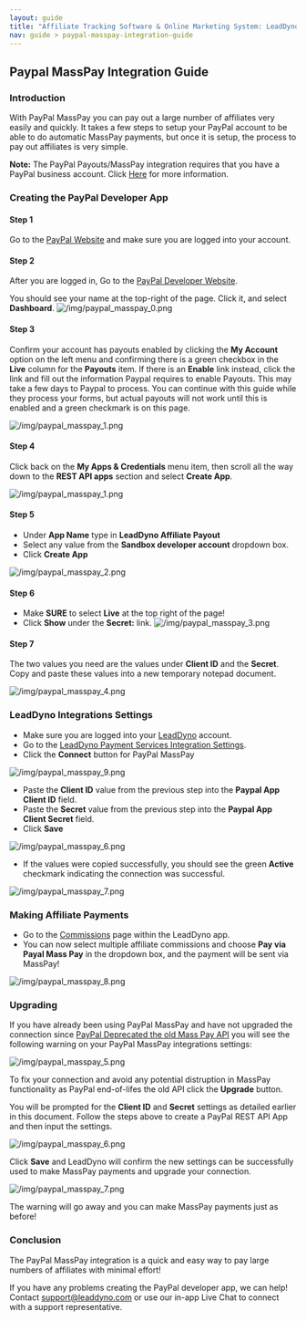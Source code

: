 ```yaml
---
layout: guide
title: "Affiliate Tracking Software & Online Marketing System: LeadDyno"
nav: guide > paypal-masspay-integration-guide
---
```


## Paypal MassPay Integration Guide

### Introduction

With PayPal MassPay you can pay out a large number of affiliates very easily and quickly. It takes a few steps to setup
your PayPal account to be able to do automatic MassPay payments, but once it is setup, the process to pay out affiliates
is very simple.

<p class="alert alert-info">
  <strong>Note:</strong> The PayPal Payouts/MassPay integration requires that you have a PayPal business account. Click <a href="https://developer.paypal.com/docs/integration/direct/payouts/#enable-payouts" target="_blank">Here</a> for more information.
</p>

### Creating the PayPal Developer App

#### Step 1
Go to the [PayPal Website](http://www.paypal.com) and make sure you are logged into your account.

#### Step 2
After you are logged in, Go to the [PayPal Developer Website](http://developer.paypal.com).

You should see your name at the top-right of the page. Click it, and select **Dashboard**.
![/img/paypal_masspay_0.png](img/paypal_masspay_0.png)

#### Step 3

Confirm your account has payouts enabled by clicking the **My Account** option on the left menu and confirming there
is a green checkbox in the **Live** column for the **Payouts** item. If there is an **Enable** link instead, click the
link and fill out the information Paypal requires to enable Payouts. This may take a few days to Paypal to process.
You can continue with this guide while they process your forms, but actual payouts will not work until this is enabled
and a green checkmark is on this page. 

![/img/paypal_masspay_1.png](img/paypal_masspay_10.png)

#### Step 4

Click back on the **My Apps & Credentials** menu item, then scroll all the way down to the **REST API apps** section and select **Create App**.

![/img/paypal_masspay_1.png](img/paypal_masspay_1.png) 
 
 
#### Step 5
 * Under **App Name** type in **LeadDyno Affiliate Payout**
 * Select any value from the **Sandbox developer account** dropdown box.
 * Click **Create App**
 
![/img/paypal_masspay_2.png](img/paypal_masspay_2.png)

#### Step 6
* Make **SURE** to select **Live** at the top right of the page!
* Click **Show** under the **Secret:** link.
![/img/paypal_masspay_3.png](img/paypal_masspay_3.png)

#### Step 7
The two values you need are the values under **Client ID** and the **Secret**. Copy and paste these values into a new 
temporary notepad document.

![/img/paypal_masspay_4.png](img/paypal_masspay_4.png)


### LeadDyno Integrations Settings

* Make sure you are logged into your [LeadDyno](https://app.leaddyno.com) account.
* Go to the [LeadDyno Payment Services Integration Settings](https://app.leaddyno.com/integrations/payment).
* Click the **Connect** button for PayPal MassPay 

![/img/paypal_masspay_9.png](img/paypal_masspay_9.png) 
* Paste the **Client ID** value from the previous step into the **Paypal App Client ID** field.
* Paste the **Secret** value from the previous step into the **Paypal App Client Secret** field.
* Click **Save**

![/img/paypal_masspay_6.png](img/paypal_masspay_6.png)

* If the values were copied successfully, you should see the green **Active** checkmark indicating the connection was successful. 

![/img/paypal_masspay_7.png](img/paypal_masspay_7.png)


### Making Affiliate Payments

* Go to the [Commissions](https://app.leaddyno.com/affiliate_payments/pay) page within the LeadDyno app.
* You can now select multiple affiliate commissions and choose **Pay via Payal Mass Pay** in the dropdown box, and
the payment will be sent via MassPay!

![/img/paypal_masspay_8.png](img/paypal_masspay_8.png)


### Upgrading

If you have already been using PayPal MassPay and have not upgraded the connection since [PayPal Deprecated the old Mass Pay API](https://developer.paypal.com/docs/classic/mass-pay/gs_MassPay/)
you will see the following warning on your PayPal MassPay integrations settings:

![/img/paypal_masspay_5.png](img/paypal_masspay_5.png)

To fix your connection and avoid any potential distruption in MassPay functionality as PayPal end-of-lifes the old API
click the **Upgrade** button.

You will be prompted for the **Client ID** and **Secret** settings as detailed earlier in this document. Follow the steps
above to create a PayPal REST API App and then input the settings.

![/img/paypal_masspay_6.png](img/paypal_masspay_6.png)

Click **Save** and LeadDyno will confirm the new settings can be successfully used to make MassPay payments and
upgrade your connection.

![/img/paypal_masspay_7.png](img/paypal_masspay_7.png)

The warning will go away and you can make MassPay payments just as before!


### Conclusion

The PayPal MassPay integration is a quick and easy way to pay large numbers of affiliates with minimal effort!

If you have any problems creating the PayPal developer app, we can help! Contact <a href="mailto:support@leaddyno.com">support@leaddyno.com</a>
or use our in-app Live Chat to connect with a support representative.

